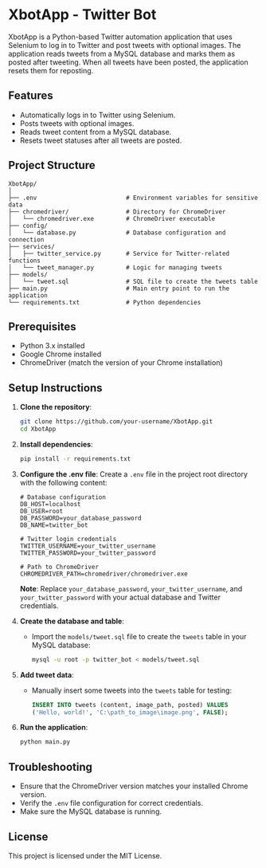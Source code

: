 
# XbotApp - Twitter Bot

XbotApp is a Python-based Twitter automation application that uses Selenium to log in to Twitter and post tweets with optional images. The application reads tweets from a MySQL database and marks them as posted after tweeting. When all tweets have been posted, the application resets them for reposting.

## Features
- Automatically logs in to Twitter using Selenium.
- Posts tweets with optional images.
- Reads tweet content from a MySQL database.
- Resets tweet statuses after all tweets are posted.

## Project Structure
```
XbotApp/
│
├── .env                         # Environment variables for sensitive data
├── chromedriver/                # Directory for ChromeDriver
│   └── chromedriver.exe         # ChromeDriver executable
├── config/
│   └── database.py              # Database configuration and connection
├── services/
│   ├── twitter_service.py       # Service for Twitter-related functions
│   └── tweet_manager.py         # Logic for managing tweets
├── models/
│   └── tweet.sql                # SQL file to create the tweets table
├── main.py                      # Main entry point to run the application
└── requirements.txt             # Python dependencies
```

## Prerequisites
- Python 3.x installed
- Google Chrome installed
- ChromeDriver (match the version of your Chrome installation)

## Setup Instructions

1. **Clone the repository**:
   ```bash
   git clone https://github.com/your-username/XbotApp.git
   cd XbotApp
   ```

2. **Install dependencies**:
   ```bash
   pip install -r requirements.txt
   ```

3. **Configure the .env file**:
   Create a `.env` file in the project root directory with the following content:
   ```
   # Database configuration
   DB_HOST=localhost
   DB_USER=root
   DB_PASSWORD=your_database_password
   DB_NAME=twitter_bot

   # Twitter login credentials
   TWITTER_USERNAME=your_twitter_username
   TWITTER_PASSWORD=your_twitter_password

   # Path to ChromeDriver
   CHROMEDRIVER_PATH=chromedriver/chromedriver.exe
   ```

   **Note**: Replace `your_database_password`, `your_twitter_username`, and `your_twitter_password` with your actual database and Twitter credentials.

4. **Create the database and table**:
   - Import the `models/tweet.sql` file to create the `tweets` table in your MySQL database:
     ```bash
     mysql -u root -p twitter_bot < models/tweet.sql
     ```

5. **Add tweet data**:
   - Manually insert some tweets into the `tweets` table for testing:
     ```sql
     INSERT INTO tweets (content, image_path, posted) VALUES 
     ('Hello, world!', 'C:\path_to_image\image.png', FALSE);
     ```

6. **Run the application**:
   ```bash
   python main.py
   ```

## Troubleshooting
- Ensure that the ChromeDriver version matches your installed Chrome version.
- Verify the `.env` file configuration for correct credentials.
- Make sure the MySQL database is running.

## License
This project is licensed under the MIT License.
